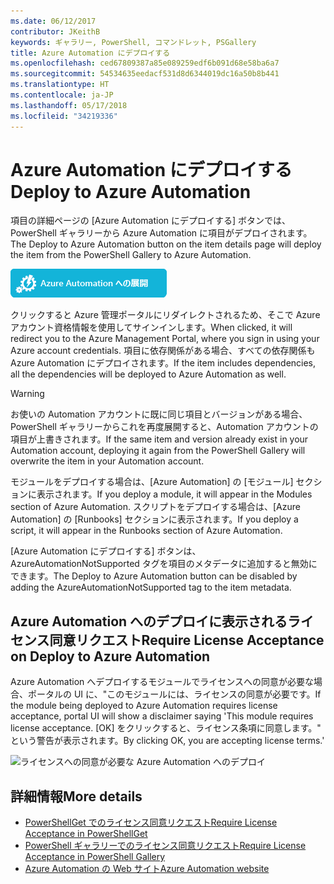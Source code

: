 ```yaml
---
ms.date: 06/12/2017
contributor: JKeithB
keywords: ギャラリー, PowerShell, コマンドレット, PSGallery
title: Azure Automation にデプロイする
ms.openlocfilehash: ced67809387a85e089259edf6b091d68e58ba6a7
ms.sourcegitcommit: 54534635eedacf531d8d6344019dc16a50b8b441
ms.translationtype: HT
ms.contentlocale: ja-JP
ms.lasthandoff: 05/17/2018
ms.locfileid: "34219336"
---
```

# <a name="deploy-to-azure-automation"></a><span data-ttu-id="1d459-103">Azure Automation にデプロイする</span><span class="sxs-lookup"><span data-stu-id="1d459-103">Deploy to Azure Automation</span></span>

<span data-ttu-id="1d459-104">項目の詳細ページの [Azure Automation にデプロイする] ボタンでは、PowerShell ギャラリーから Azure Automation に項目がデプロイされます。</span><span class="sxs-lookup"><span data-stu-id="1d459-104">The Deploy to Azure Automation button on the item details page will deploy the item from the PowerShell Gallery to Azure Automation.</span></span>

![[Azure Automation にデプロイする] ボタン](../../Images/DeployToAzureAutomationButton.png)

<span data-ttu-id="1d459-106">クリックすると Azure 管理ポータルにリダイレクトされるため、そこで Azure アカウント資格情報を使用してサインインします。</span><span class="sxs-lookup"><span data-stu-id="1d459-106">When clicked, it will redirect you to the Azure Management Portal, where you sign in using your Azure account credentials.</span></span>
<span data-ttu-id="1d459-107">項目に依存関係がある場合、すべての依存関係も Azure Automation にデプロイされます。</span><span class="sxs-lookup"><span data-stu-id="1d459-107">If the item includes dependencies, all the dependencies will be deployed to Azure Automation as well.</span></span>

> [!WARNING]
> <span data-ttu-id="1d459-108">お使いの Automation アカウントに既に同じ項目とバージョンがある場合、PowerShell ギャラリーからこれを再度展開すると、Automation アカウントの項目が上書きされます。</span><span class="sxs-lookup"><span data-stu-id="1d459-108">If the same item and version already exist in your Automation account, deploying it again from the PowerShell Gallery will overwrite the item in your Automation account.</span></span>

<span data-ttu-id="1d459-109">モジュールをデプロイする場合は、[Azure Automation] の [モジュール] セクションに表示されます。</span><span class="sxs-lookup"><span data-stu-id="1d459-109">If you deploy a module, it will appear in the Modules section of Azure Automation.</span></span>  <span data-ttu-id="1d459-110">スクリプトをデプロイする場合は、[Azure Automation] の [Runbooks] セクションに表示されます。</span><span class="sxs-lookup"><span data-stu-id="1d459-110">If you deploy a script, it will appear in the Runbooks section of Azure Automation.</span></span>

<span data-ttu-id="1d459-111">[Azure Automation にデプロイする] ボタンは、AzureAutomationNotSupported タグを項目のメタデータに追加すると無効にできます。</span><span class="sxs-lookup"><span data-stu-id="1d459-111">The Deploy to Azure Automation button can be disabled by adding the AzureAutomationNotSupported tag to the item metadata.</span></span>

## <a name="require-license-acceptance-on-deploy-to-azure-automation"></a><span data-ttu-id="1d459-112">Azure Automation へのデプロイに表示されるライセンス同意リクエスト</span><span class="sxs-lookup"><span data-stu-id="1d459-112">Require License Acceptance on Deploy to Azure Automation</span></span>

<span data-ttu-id="1d459-113">Azure Automation へデプロイするモジュールでライセンスへの同意が必要な場合、ポータルの UI に、"このモジュールには、ライセンスの同意が必要です。</span><span class="sxs-lookup"><span data-stu-id="1d459-113">If the module being deployed to Azure Automation requires license acceptance, portal UI will show a disclaimer saying 'This module requires license acceptance.</span></span> <span data-ttu-id="1d459-114">[OK] をクリックすると、ライセンス条項に同意します。" という警告が表示されます。</span><span class="sxs-lookup"><span data-stu-id="1d459-114">By clicking OK, you are accepting license terms.'</span></span>

![ライセンスへの同意が必要な Azure Automation へのデプロイ](../../Images/DeployToAzureAutomationRequireLicenseAcceptanceDisclaimer.png)

## <a name="more-details"></a><span data-ttu-id="1d459-116">詳細情報</span><span class="sxs-lookup"><span data-stu-id="1d459-116">More details</span></span>

- [<span data-ttu-id="1d459-117">PowerShellGet でのライセンス同意リクエスト</span><span class="sxs-lookup"><span data-stu-id="1d459-117">Require License Acceptance in PowerShellGet</span></span>](../../concepts/module-license-acceptance.md)
- [<span data-ttu-id="1d459-118">PowerShell ギャラリーでのライセンス同意リクエスト</span><span class="sxs-lookup"><span data-stu-id="1d459-118">Require License Acceptance in PowerShell Gallery</span></span>](items-that-require-license-acceptance.md)
- [<span data-ttu-id="1d459-119">Azure Automation の Web サイト</span><span class="sxs-lookup"><span data-stu-id="1d459-119">Azure Automation website</span></span>](http://azure.microsoft.com/services/automation/)
